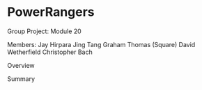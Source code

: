 # PowerRangers
Group Project: Module 20 


Members:
Jay Hirpara
Jing Tang
Graham Thomas (Square)
David Wetherfield
Christopher Bach


Overview








Summary
